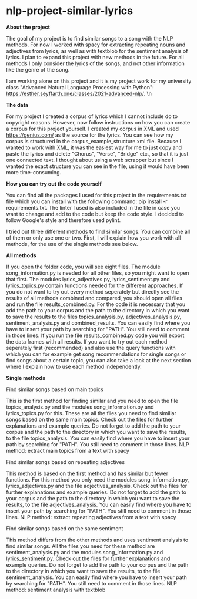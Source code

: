 # nlp-project-similar-lyrics

**About the project**

The goal of my project is to find similar songs to a song with the NLP
methods. For now I worked with spacy for extracting repeating nouns and adjectives from 
lyrics, as well as with textblob for the sentiment analysis of lyrics. 
I plan to expand this project with new methods in the future.
For all methods I only consider the lyrics of the songs, and not other information like
the genre of the song.

I am working alone on this project and it is my project work for my university class
"Advanced Natural Language Processing with Python": https://esther.seyffarth.one/classes/2021-advanced-nlp/.
\n

**The data**

For my project I created a corpus of lyrics which I cannot include do to copyright 
reasons. However, now follow instructions on how you can create a corpus for
this project yourself.
I created my corpus in XML and used https://genius.com/ as the source for the lyrics.
You can see how my corpus is structured in the corpus_example_structure.xml file.
Because I wanted to work with XML, it was the easiest way for me to just copy and paste
the lyrics and delete "Chorus", "Verse", "Bridge" etc., so that it is just one connected
text. I thought about using a web scrapper but since I wanted the exact structure you 
can see in the file, using it would have been more time-consuming.


**How you can try out the code yourself**

You can find all the packages I used for this project in the requirements.txt file which
you can install with the following command: pip install -r requirements.txt.
The linter I used is also included in the file in case you want to change and add to the code but keep the code style. I decided to follow Google's style and therefore used pylint.

I tried out three different methods to find similar songs. You can combine all of them
or only use one or two. First, I will explain how you work with all methods, for the
use of the single methods see below.

**All methods**

If you open the folder code, you will see eight files.
The module song_information.py is needed for all other files, so you might
want to open that first. The modules lyrics_adjectives.py, lyrics_sentiment.py
and lyrics_topics.py contain functions needed for the different approaches.
If you do not want to try out every method seperately but directly see the results
of all methods combined and compared, you should open all files and run the file results_combined.py. For the code it is necessary that you add the path to your corpus
and the path to the directory in which you want to save the results to the files topics_analysis.py, adjectives_analysis.py, sentiment_analysis.py and combined_results. You can easily find where you have to insert your path by searching for "PATH". You still need to comment in those lines.
If you run the file results_combined.py code you will export the data frames
with all results.
If you want to try out each method seperately first (recommended) and also use the query functions
with which you can for example get song recommendations for single songs or find songs
about a certain topic, you can also take a look at the next section where I explain how
to use each method independently.

**Single methods**

Find similar songs based on main topics 

This is the first method for finding similar and you need to open the file
topics_analysis.py and the modules song_information.py and lyrics_topics.py for this. 
These are all the files you need to
find similiar songs based on the same main topics. Check out the files for further explanations
and example queries. Do not forget to add the path to your corpus
and the path to the directory in which you want to save the results, to the file topics_analysis.
You can easily find where you have to insert your path by searching for "PATH". You still need to comment in those lines.
NLP method: extract main topics from a text with spacy 

Find similar songs based on repeating adjectives

This method is based on the first method and has similar but fewer functions. 
For this method you only need the modules song_information.py, lyrics_adjectives.py and the file adjectives_analysis. 
Check out the files for further explanations and example queries. 
Do not forget to add the path to your corpus and the path to the directory in 
which you want to save the results, to the file adjectives_analysis.
You can easily find where you have to insert your path by searching for "PATH". You still need to comment in those lines.
NLP method: extract repeating adjectives from a text with spacy 

Find similar songs based on the same sentiment 

This method differs from the other methods and uses sentiment analysis to find similar songs.
All the files you need for these method are sentiment_analysis.py and the modules
song_information.py and lyrics_sentiment.py. 
Check out the files for further explanations and example queries.
Do not forget to add the path to your corpus and the path to the directory in 
which you want to save the results, to the file sentiment_analysis.
You can easily find where you have to insert your path by searching for "PATH". You still need to comment in those lines.
NLP method: sentiment analysis with textblob

